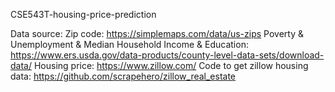 CSE543T-housing-price-prediction

Data source:
Zip code: https://simplemaps.com/data/us-zips
Poverty & Unemployment & Median Household Income & Education: https://www.ers.usda.gov/data-products/county-level-data-sets/download-data/
Housing price: https://www.zillow.com/
Code to get zillow housing data: https://github.com/scrapehero/zillow_real_estate

